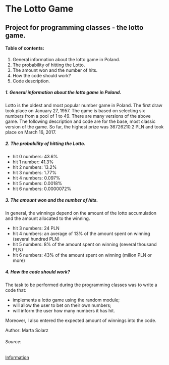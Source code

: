# The Lotto Game #
## Project for programming classes - the lotto game. ##

#### Table of contents: ####
1. General information about the lotto game in Poland.
2. The probability of hitting the Lotto.
3. The amount won and the number of hits.
4. How the code should work?
5. Code description.

##### 1. General information about the lotto game in Poland. #####

Lotto is the oldest and most popular number game in Poland. The first draw took place on January 27, 1957. The game is based on selecting six numbers from a pool of 1 to 49. There are many versions of the above game. The following description and code are for the base, most classic version of the game. So far, the highest prize was 36726210.2 PLN and took place on March 16, 2017.

##### 2. The probability of hitting the Lotto. #####

* hit 0 numbers: 43.6%
* hit 1 number: 41.3%
* hit 2 numbers: 13.2%
* hit 3 numbers: 1.77%
* hit 4 numbers: 0.097%
* hit 5 numbers: 0.0018%
* hit 6 numbers: 0.0000072%

##### 3. The amount won and the number of hits. #####

In general, the winnings depend on the amount of the lotto accumulation and the amount allocated to the winning.

* hit 3 numbers: 24 PLN
* hit 4 numbers: an average of 13% of the amount spent on winning (several hundred PLN)
* hit 5 numbers: 8% of the amount spent on winning (several thousand PLN)
* hit 6 numbers: 43% of the amount spent on winning (milion PLN or more)

##### 4. How the code should work? #####

The task to be performed during the programming classes was to write a code that:
* implements a lotto game using the random module;
* will allow the user to bet on their own numbers;
* will inform the user how many numbers it has hit.

Moreover, I also entered the expected amount of winnings into the code.

Author: Marta Solarz

###### Source: ######
[Information](https://pl.wikipedia.org/wiki/Lotto_(gra_liczbowa)?msclkid=e46d4dc1b33011ec861dd3ba52d9a7a8)
